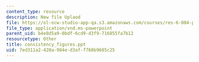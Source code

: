 ```yaml
---
content_type: resource
description: New file Uplaod
file: https://ol-ocw-studio-app-qa.s3.amazonaws.com/courses/res-6-004-principles-of-computer-system-design-an-introduction-spring-2009/7ed311a2420a984ed3aff768b9685c25_consistency_figures.ppt
file_type: application/vnd.ms-powerpoint
parent_uid: b4e8d5a9-0bdf-6cd9-d3f9-716855fa7b12
resourcetype: Other
title: consistency_figures.ppt
uid: 7ed311a2-420a-984e-d3af-f768b9685c25
---
```

